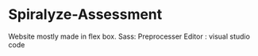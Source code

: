 # Spiralyze-Assessment
Website mostly made in flex box.
Sass: Preprocesser
Editor : visual studio code





